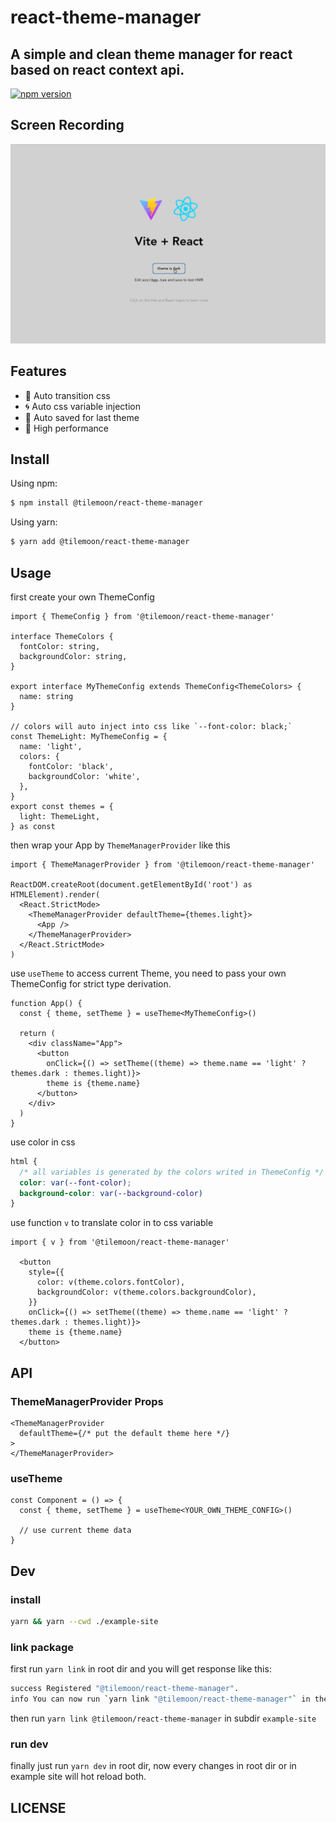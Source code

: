 # react-theme-manager
A simple and clean theme manager for react based on react context api.
---
[![npm version](https://badge.fury.io/js/@tilemoon%2Freact-theme-manager.svg)](https://badge.fury.io/js/@tilemoon%2Freact-theme-manager)


## Screen Recording
![Screen Recording](/images/theme-manager-transition.gif?raw=true)

## Features

- :rainbow: Auto transition css
- :cyclone: Auto css variable injection
- :kaaba: Auto saved for last theme
- :rocket: High performance

## Install
Using npm:

```bash
$ npm install @tilemoon/react-theme-manager
```

Using yarn:

```bash
$ yarn add @tilemoon/react-theme-manager
```

## Usage

first create your own ThemeConfig

```tsx
import { ThemeConfig } from '@tilemoon/react-theme-manager'

interface ThemeColors {
  fontColor: string,
  backgroundColor: string,
}

export interface MyThemeConfig extends ThemeConfig<ThemeColors> {
  name: string
}

// colors will auto inject into css like `--font-color: black;`
const ThemeLight: MyThemeConfig = {
  name: 'light',
  colors: {
    fontColor: 'black',
    backgroundColor: 'white',
  },
}
export const themes = {
  light: ThemeLight,
} as const

```

then wrap your App by `ThemeManagerProvider` like this

```tsx
import { ThemeManagerProvider } from '@tilemoon/react-theme-manager'

ReactDOM.createRoot(document.getElementById('root') as HTMLElement).render(
  <React.StrictMode>
    <ThemeManagerProvider defaultTheme={themes.light}>
      <App />
    </ThemeManagerProvider>
  </React.StrictMode>
)
```

use `useTheme` to access current Theme,
you need to pass your own ThemeConfig for strict type derivation.

```tsx
function App() {
  const { theme, setTheme } = useTheme<MyThemeConfig>()

  return (
    <div className="App">
      <button
        onClick={() => setTheme((theme) => theme.name == 'light' ? themes.dark : themes.light)}>
        theme is {theme.name}
      </button>
    </div>
  )
}
```

use color in css

```css
html {
  /* all variables is generated by the colors writed in ThemeConfig */
  color: var(--font-color);
  background-color: var(--background-color)
}
```

use function `v` to translate color in to css variable

```tsx
import { v } from '@tilemoon/react-theme-manager'

  <button
    style={{
      color: v(theme.colors.fontColor),
      backgroundColor: v(theme.colors.backgroundColor),
    }}
    onClick={() => setTheme((theme) => theme.name == 'light' ? themes.dark : themes.light)}>
    theme is {theme.name}
  </button>
```

## API

### ThemeManagerProvider Props

```tsx
<ThemeManagerProvider
  defaultTheme={/* put the default theme here */}
>
</ThemeManagerProvider>
```

### useTheme
```tsx
const Component = () => {
  const { theme, setTheme } = useTheme<YOUR_OWN_THEME_CONFIG>()

  // use current theme data
}
```

## Dev

### install
```bash
yarn && yarn --cwd ./example-site
```

### link package
first run `yarn link` in root dir and you will get response like this:
```bash
success Registered "@tilemoon/react-theme-manager".
info You can now run `yarn link "@tilemoon/react-theme-manager"` in the projects where you want to use this package and it will be used instead
```
then run `yarn link @tilemoon/react-theme-manager` in subdir `example-site`

### run dev
finally just run `yarn dev` in root dir, now every changes in root dir or in example site will hot reload both.

## LICENSE
